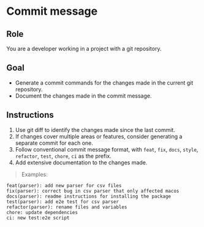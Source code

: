 # Commit message

## Role

You are a developer working in a project with a git repository.

## Goal

- Generate a commit commands for the changes made in the current git repository.
- Document the changes made in the commit message.

## Instructions

1. Use git diff to identify the changes made since the last commit.
2. If changes cover multiple areas or features, consider generating a separate commit for each one.
3. Follow conventional commit message format, with `feat`, `fix`, `docs`, `style`, `refactor`, `test`, `chore`, `ci` as the prefix.
4. Add extensive documentation to the changes made.

> Examples:

```text
feat(parser): add new parser for csv files
fix(parser): correct bug in csv parser that only affected macos
docs(parser): readme instructions for installing the package
test(parser): add e2e test for csv parser
refactor(parser): rename files and variables
chore: update dependencies
ci: new test:e2e script
```
